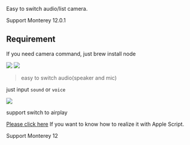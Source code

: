 Easy to switch audio/list camera.


Support Monterey 12.0.1


## Requirement

If you need camera command, just brew install node


![](https://img.shields.io/badge/version-v2.2-green?style=for-the-badge)
[![](https://img.shields.io/badge/download-click-blue?style=for-the-badge)](https://github.com/alanhg/alfred-workflows/raw/master/switch-audio/Switch%20Audio.alfredworkflow)



<!-- more -->
> easy to switch audio(speaker and mic)


just input `sound` or `voice`

![](./screenshot.gif)

support switch to airplay


[Please click here](https://gist.github.com/alanhg/21f7fd110e0bdac1d0cce66ca40e78ea) If you want to know how to realize it with Apple Script.

Support Monterey 12
